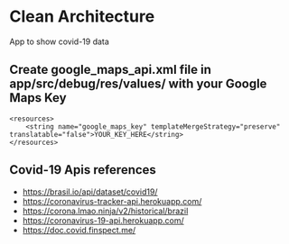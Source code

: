 # Clean Architecture
App to show covid-19 data

## Create google_maps_api.xml file in app/src/debug/res/values/ with your Google Maps Key
    <resources>
        <string name="google_maps_key" templateMergeStrategy="preserve" translatable="false">YOUR_KEY_HERE</string>
    </resources>

## Covid-19 Apis references
* https://brasil.io/api/dataset/covid19/
* https://coronavirus-tracker-api.herokuapp.com/
* https://corona.lmao.ninja/v2/historical/brazil
* https://coronavirus-19-api.herokuapp.com/
* https://doc.covid.finspect.me/

